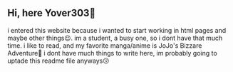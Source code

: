 ## Hi, here Yover303👋
i entered this website because i wanted to start working in html pages and maybe other things😉.
im a student, a busy one, so i dont have that much time.
i like to read, and my favorite manga/anime is JoJo's Bizzare Adventure📙
i dont have much things to write here, im probably going to uptade this readme file anyways😗
